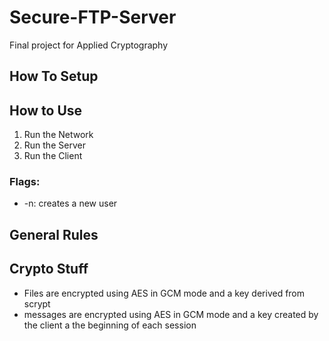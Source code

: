 # Secure-FTP-Server
Final project for Applied Cryptography


## How To Setup

## How to Use
1. Run the Network
2. Run the Server
3. Run the Client
### Flags:
- -n: creates a new user

## General Rules

## Crypto Stuff
- Files are encrypted using AES in GCM mode and a key derived from scrypt
- messages are encrypted using AES in GCM mode and a key created by the client a the beginning of each session
